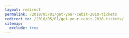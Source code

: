 ```yaml
---
layout: redirect
permalink: /2018/05/01/get-your-cebit-2018-tickets
redirect_to: /2018/05/01/get-your-cebit-2018-tickets/
sitemap:
  exclude: true
---
```


